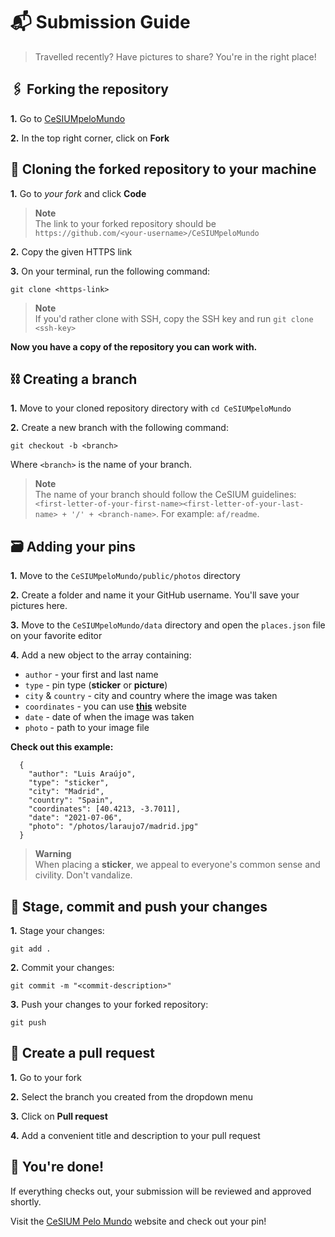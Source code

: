 # 📬 Submission Guide

> Travelled recently? Have pictures to share? You're in the right place!

## 🖇️ Forking the repository

**1.** Go to [CeSIUMpeloMundo](https://github.com/cesium/CeSIUMpeloMundo)

**2.** In the top right corner, click on **Fork**

## 🔗 Cloning the forked repository to your machine

**1.** Go to *your fork* and click **Code**

> **Note**  
> The link to your forked repository should be `https://github.com/<your-username>/CeSIUMpeloMundo`

**2.** Copy the given HTTPS link

**3.** On your terminal, run the following command:

```
git clone <https-link>
```
> **Note**  
> If you'd rather clone with SSH, copy the SSH key and run `git clone <ssh-key>`

**Now you have a copy of the repository you can work with.**

## ⛓️ Creating a branch

**1.** Move to your cloned repository directory with `cd CeSIUMpeloMundo`

**2.** Create a new branch with the following command:

```
git checkout -b <branch>
```

Where `<branch>` is the name of your branch.

> **Note**  
> The name of your branch should follow the CeSIUM guidelines: `<first-letter-of-your-first-name><first-letter-of-your-last-name> + '/' + <branch-name>`.
> For example: `af/readme`.

## 🗃️ Adding your pins

**1.** Move to the `CeSIUMpeloMundo/public/photos` directory

**2.** Create a folder and name it your GitHub username. You'll save your pictures here.

**3.** Move to the `CeSIUMpeloMundo/data` directory and open the `places.json` file on your favorite editor

**4.** Add a new object to the array containing:
   
   - `author` - your first and last name
   - `type` - pin type (**sticker** or **picture**)
   - `city` & `country` - city and country where the image was taken
   - `coordinates` - you can use [**this**](https://www.gps-coordinates.net/my-location) website
   - `date` - date of when the image was taken
   - `photo` - path to your image file

**Check out this example:**

```
  {
    "author": "Luis Araújo",
    "type": "sticker",
    "city": "Madrid",
    "country": "Spain",
    "coordinates": [40.4213, -3.7011],
    "date": "2021-07-06",
    "photo": "/photos/laraujo7/madrid.jpg"
  }
```

> **Warning**  
> When placing a **sticker**, we appeal to everyone's common sense and civility. Don't vandalize.

## 🛫 Stage, commit and push your changes

**1.** Stage your changes:

```
git add .
```

**2.** Commit your changes:

```
git commit -m "<commit-description>"
```

**3.** Push your changes to your forked repository:

```
git push
```

## 🚀 Create a pull request

**1.** Go to your fork

**2.** Select the branch you created from the dropdown menu

**3.** Click on **Pull request**

**4.** Add a convenient title and description to your pull request

## 🎉 You're done!

If everything checks out, your submission will be reviewed and approved shortly.

Visit the [CeSIUM Pelo Mundo](https://pelomundo.cesium.di.uminho.pt/) website and check out your pin!
